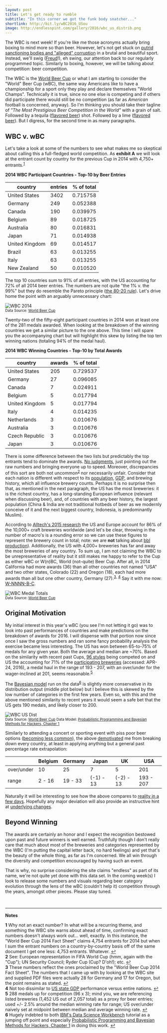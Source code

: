 ```yaml
---
layout: post
title: Let's get ready to rumble
subtitle: "In this corner we got the funk body snatcher..."
shortlink: http://bit.ly/wBC2016_USou
image: http://endlesspint.com/gallery/2016/wbc_us_distrib.png
---
```


The WBC is next week! If you're like me those acronyms actually bring boxing to mind more so than beer. However, let's not get stuck on <a href="http://assets.espn.go.com/boxing/columns/graham/207931.html" target="_blank">putrid sanctioning bodies and "alleged" corruption</a> in a brutal and beautiful sport. Instead, we'll swig (<a href="https://upload.wikimedia.org/wikipedia/commons/1/12/Sigmund_Freud_LIFE.jpg" target="_blank">Freud</a>!), eh swing, our attention back to our regularly programmed topic. Similarly to boxing, however, we will be talking about competition: beer competition. 

The WBC is the <a href="http://www.worldbeercup.org/" target="_blank">World Beer Cup</a> or what I am starting to consider the "World" Beer Cup (wBC), the same way Americans like to have a championship for a sport only they play and declare themselves "World Champs". Technically it is true, since no one else is competing and if others did participate there would still be no competition (as far as _American_ football is concerned, anyway). So I'm thinking you should take their tagline of _"The Most Prestigious Beer Competition in the World"_ with a grain of salt. Followed by a tequila (<a href="http://www.foodbusinessnews.net/articles/news_home/Supplier-Innovations/2016/04/Mixology__for_allage_anytime_b.aspx?ID=%7B8E8DAC46-E93D-46A3-A061-B5FABC77B4D0%7D&cck=1" target="_blank">flavored beer</a>) shot. Followed by a lime (<a href="http://www.epicurious.com/ingredients/cooking-with-bud-light-lime-recipes-article" target="_blank">flavored beer</a>). But I digress, for the second time in as many paragraphs.

## WBC v. wBC

Let's take a look at some of the numbers to see what makes me so skeptical about calling this a full-fledged world competition. As **exhibit A** we will look at the entrant count by country for the previous Cup in 2014 with 4,750+ entrants.<sup id="a1">[1](#f1)</sup>

**2014 WBC Participant Countries - Top-10 by Beer Entries**

|country|entries|% of total|
|-------|-------|----------|
|United States|3402|0.715758|
|Germany|249|0.052388|
|Canada|190|0.039975|
|Belgium|89|0.018725|
|Australia|80|0.016831|
|Japan|71|0.014938|
|United Kingdom|69|0.014517|
|Brazil|63|0.013255|
|Italy|63|0.013255|
|New Zealand|50|0.010520|

The top 10 countries sum to 91% of all entries, with the US accounting for 72% of all 2014 beer entries. The numbers are not quite "the 1% v. the 99%" but they do resemble the Pareto principle (<a href="https://en.wikipedia.org/wiki/Pareto_principle" target="_blank">the 80-20 rule</a>). Let's drive home the point with an arguably unnecessary chart:

<img src="/gallery/2016/wbc_2014_top10entrants.png" alt="WBC 2014" /><br>
<sub>Data Source: <a href="http://www.worldbeercup.org/" target="_blank">World Beer Cup</a></sub>

Twenty-two of the fifty-eight participant countries in 2014 won at least one of the 281 medals awarded. When looking at the breakdown of the winning countries we get a similar picture to the one above. This time I will spare you the accompanying chart but will highlight this skew by listing the top ten winning nations (totaling 94% of the medal haul).

**2014 WBC Winning Countries - Top-10 by Total Awards**

|country|awards|% of total|
|-------|-------|-------|
|United States|205|0.729537|
|Germany|27|0.096085|
|Canada|7|0.024911|
|Belgium|5|0.017794|
|United Kingdom|5|0.017794|
|Italy|4|0.014235|
|Netherlands|3|0.010676|
|Australia|3|0.010676|
|Czech Republic|3|0.010676|
|Japan|3|0.010676|

There is some difference between the two lists but predictably the top entrants tend to dominate the awards. <a href="https://www.youtube.com/watch?v=N05VvbeaNJg" target="_target">No judgments</a>, just pointing out the raw numbers and bringing everyone up to speed. Moreover, discrepancies of this sort are both not uncommon<sup id="a2">[2](#f2)</sup> nor necessarily unfair. Consider that each nation is different with respect to its <a href="http://www.worldometers.info/world-population/population-by-country/" target="_blank">population</a>, <a href="https://en.wikipedia.org/wiki/List_of_countries_by_GDP_(nominal)" target="_blank">GDP</a>, and brewing history, which all influence brewery counts. Perhaps it is no surprise then that, as mentioned in the next paragraph, the US has the most breweries: it is the richest country, has a long-standing European influence (relevant when discussing beer), and, of countries with any beer history, the largest population (China & India are not traditional hotbeds of beer as we modernly conceive of it and the next biggest country, Indonesia, is predominantly Muslim).

According to <a href="" target="_blank">Alltech's 2015 research</a> the US and Europe account for 86% of the 10,000+ craft breweries worldwide (and let's be clear, throwing in the number of macro's is a rounding error so we can use these figures to represent the brewery count in total; note: we are **not** talking about <a href="https://en.wikipedia.org/wiki/Barrel#Fluid_barrel_in_the_US_and_UK" target="_blank">bbl production</a>). Additionally, the US with 4,000+ breweries has far and away the most breweries of any country. To sum up, I am not claiming the WBC to be unrepresentative of reality but it still makes me happy to refer to the Cup as either wBC or W(n)BC, World (not-quite) Beer Cup. After all, in 2014 California had more awards (36) than all other countries not named "USA" and two other states, Colorado (22) and Oregon (18), each had more awards than all but one other country, Germany (27).<sup id="a3">[3,](#f3)</sup> <sup id="a4">[4](#f4)</sup> Say it with me now: <a href="https://www.youtube.com/watch?v=ZiLs2kEZ8CA" target="_blank">W-NNNN-B-C</a>.

<img src="/gallery/2016/wbc_medal_history.png" alt="WBC Medal Totals" /><br>
<sub>Data Source: <a href="http://www.worldbeercup.org/" target="_blank">World Beer Cup</a></sub>

## Original Motivation

My initial interest in this year's wBC (you see I'm not letting it go) was to look into past performances of countries and make predictions on the breakdown of awards for 2016. I will dispense with that portion now since once I saw the gross numbers and ran some fancy probability analysis the exercise became less interesting. The US has won between 65-to-75% of medals for any given year. Both the average and median are ~70%. Based on the similarity with recent past Cups, <a href="http://www.worldbeercup.org/participate/beer-styles/" target="_blank">96 styles</a> being competed on and US the accounting for 71% of the <a href="http://www.worldbeercup.org/competition/participating-breweries/" target="_blank">participating breweries</a> (accessed: APR-24, 2016), a medal haul in the range of 193 - 207, with an over/under for the wager-inclined at 201, seems reasonable.<sup id="a5">[5](#f5)</sup>

The [Bayesian model](/code/wbc_article_support.html) run on the data<sup id="a6">[6](#f6)</sup> is slightly more conservative in its distribution output (middle plot below) but I believe this is skewed by the low number of categories in the first few years. Even so, with this and the above mentioned similarity to recent years it would seem a safe bet that the US gets 190 medals, and likely closer to 200.

<img src="/gallery/2016/wbc_us_distrib.png" alt="WBC US Dist" /><br>
<sub>Data Source: <a href="http://www.worldbeercup.org/" target="_blank">World Beer Cup</a> Data Model: <a href="http://nbviewer.jupyter.org/github/CamDavidsonPilon/Probabilistic-Programming-and-Bayesian-Methods-for-Hackers/blob/6f3a973657b0d3f92bea63b154eadd1590b98e1e/Chapter1_Introduction/Chapter1.ipynb" target="_blank">Probabilistic Programming and Bayesian Methods for Hackers, Chapter 1</a></sub><br>

Similarly to attending a concert or sporting event with piss poor beer options (<a href="http://www.eater.com/2015/4/16/8340045/baseball-stadium-craft-beer-guide" target="_blank">becoming less common</a>), the above <a href="http://despair.com/collections/demotivators" target="_blank">demotivated</a> me from breaking down every country, at least in applying anything but a general past percentage rate extrapolation:

|   |Belgium|Germany|Japan|UK|USA|
|---|---|---|---|---|---|
|over/under|10|25|7|5|201|
|range|2 - 16|19 - 33|(-1) - 13|(-2) - 13|193 - 207|

Naturally it will be interesting to see how the above compares to <a href="/2016-05-16-wbc-us-sweeps" target="_blank">reality in a few days</a>. Hopefully any major deviation will also provide an instructive hint at <a href="/2016-05-06-wbc-cat-entries" target="_blank">underlying changes</a>. 

## Beyond Winning

The awards are certainly an honor and I expect the recognition bestowed upon past and future winners is well earned. Truthfully though I don't really care that much about most of the breweries and categories represented by the WBC (I'm putting the capital letter back, no hard feelings) and yet that's the beauty of the whole thing, as far as I'm concerned. We all win through the diversity and competition encouraged by having such an event. 

That is why, no surprise considering the site claims "endless" as part of its name, we're not quite yet done with this data set. In the coming week(s) I look to release some numbers and visuals regarding beer category evolution through the lens of the wBC (couldn't help it) competition through the years, amongst other pieces. Please stay tuned.

<br>

___

**Notes**

<b id="f1">1</b> Why not an exact number? In what will be a recurring theme, and something the WBC site warns about ahead of time, confirming exact numbers doesn't always work out... well, exactly. In this instance, the "World Beer Cup 2014 Fact Sheet" claims 4,754 entrants for 2014 but when I sum the entrant numbers on a country-by-country basis off of the same document I get one less: 4,753 entrants. Whatever. [↩](#a1) <br>
<b id="f2">2</b> See: European representation in FIFA World Cup (hmm, again with the "Cup"); UN Security Council; Ryder Cup (Cup? D'oh!); etc. [↩](#a2) <br>
<b id="f3">3</b> These numbers reflect the ones proclaimed by the "World Beer Cup 2014 Fact Sheet". The numbers that I came up with by looking at the WBC site and supplied PDF files were actually 28 for Germany and 17 for Oregon, but the point remains as stated. [↩](#a3) <br>
<b id="f4">4</b> Not too dissimilar to <a href="https://en.wikipedia.org/wiki/List_of_U.S._states_by_GDP" target="_blank">US state GDP</a> performance versus entire nations. [↩](#a4) <br>
<b id="f5">5</b> 288 medals up for competition (96 x 3); mind you, we are referencing listed breweries (1,452 US out of 2,057 total) as a proxy for  beer entries; used +/- 2.5% around the median winning rate for range; US over/under naively set at midpoint between median and average winning rate. [↩](#a5) <br>
<b id="f6">6</b> Hugely indebted to both <a href="https://datascientistworkbench.com/" target="_blank">IBM's Data Science Workbench</a> tutorial as a jumping off point and especially <a href="http://nbviewer.jupyter.org/github/CamDavidsonPilon/Probabilistic-Programming-and-Bayesian-Methods-for-Hackers/blob/6f3a973657b0d3f92bea63b154eadd1590b98e1e/Chapter1_Introduction/Chapter1.ipynb" target="_blank">Probabilistic Programming and Bayesian Methods for Hackers, Chapter 1</a> in doing this work. [↩](#a6) <br>

